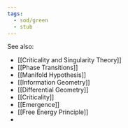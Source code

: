 ```yaml
---
tags:
  - sod/green
  - stub
---
```


See also:
* [[Criticality and Singularity Theory]]
* [[Phase Transitions]]
* [[Manifold Hypothesis]]
* [[Information Geometry]]
* [[Differential Geometry]]
* [[Criticality]]
* [[Emergence]]
* [[Free Energy Principle]]
* 